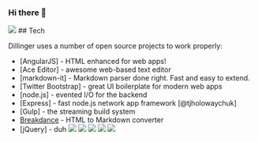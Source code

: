 ### Hi there 👋

<!--
**joranegs92/joranegs92** is a ✨ _special_ ✨ repository because its `README.md` (this file) appears on your GitHub profile.

Here are some ideas to get you started:

- 🔭 I’m currently working on ...
- 🌱 I’m currently learning ...
- 👯 I’m looking to collaborate on ...
- 🤔 I’m looking for help with ...
- 💬 Ask me about ...
- 📫 How to reach me: ...
- 😄 Pronouns: ...
- ⚡ Fun fact: ...
-->
<img src="https://capsule-render.vercel.app/api?type=wave&color=auto&height=300&section=header&text=capsule%20render&fontSize=90" />
## Tech

Dillinger uses a number of open source projects to work properly:

- [AngularJS] - HTML enhanced for web apps!
- [Ace Editor] - awesome web-based text editor
- [markdown-it] - Markdown parser done right. Fast and easy to extend.
- [Twitter Bootstrap] - great UI boilerplate for modern web apps
- [node.js] - evented I/O for the backend
- [Express] - fast node.js network app framework [@tjholowaychuk]
- [Gulp] - the streaming build system
- [Breakdance](https://breakdance.github.io/breakdance/) - HTML
to Markdown converter
- [jQuery] - duh
<img src="https://img.shields.io/badge/java-red?style=flat-square&logo=#6DB33F&logoColor=white"/></a>
<img src="https://img.shields.io/badge/Spring-green?style=flat-square&logo=Spring&logoColor=white"/></a>
<img src="https://img.shields.io/badge/Vue-#4FC08D?style=flat-square&logo=Vue.js&logoColor=white"/></a>
<img src="https://img.shields.io/badge/JPA-white?style=flat-square&logoColor=white"/></a>
<img src="https://img.shields.io/badge/Javascript-yellow?style=flat-square&logo=Javascript&logoColor=white"/></a>
